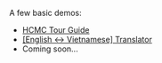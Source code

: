 A few basic demos:
- [HCMC Tour Guide](https://hcmc-guide.streamlit.app/)
- [[English <-> Vietnamese] Translator](https://translate-envi.streamlit.app/)
- Coming soon...
